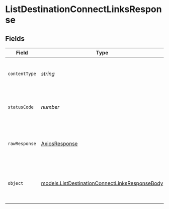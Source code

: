 # ListDestinationConnectLinksResponse


## Fields

| Field                                                                                                                | Type                                                                                                                 | Required                                                                                                             | Description                                                                                                          |
| -------------------------------------------------------------------------------------------------------------------- | -------------------------------------------------------------------------------------------------------------------- | -------------------------------------------------------------------------------------------------------------------- | -------------------------------------------------------------------------------------------------------------------- |
| `contentType`                                                                                                        | *string*                                                                                                             | :heavy_check_mark:                                                                                                   | HTTP response content type for this operation                                                                        |
| `statusCode`                                                                                                         | *number*                                                                                                             | :heavy_check_mark:                                                                                                   | HTTP response status code for this operation                                                                         |
| `rawResponse`                                                                                                        | [AxiosResponse](https://axios-http.com/docs/res_schema)                                                              | :heavy_minus_sign:                                                                                                   | Raw HTTP response; suitable for custom response parsing                                                              |
| `object`                                                                                                             | [models.ListDestinationConnectLinksResponseBody](../../models/operations/listdestinationconnectlinksresponsebody.md) | :heavy_minus_sign:                                                                                                   | Successfully retrieved the list of destination connect links.                                                        |